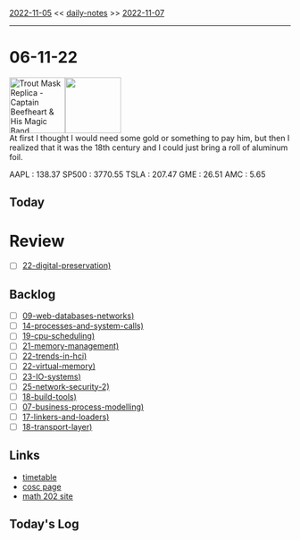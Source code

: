 [2022-11-05](daily_notes/2022-11-05) << [daily-notes](notes/daily-notes.md) >> [2022-11-07](daily_notes/2022-11-07)

---
# 06-11-22
<a href='spotify:album:4dgAnIHFpnFdSBqpRZheHq'><img src='https://i.scdn.co/image/ab67616d0000b273d6853c479a99458751235e39' alt='Trout Mask Replica - Captain Beefheart & His Magic Band' height=100></a><img src='https://imgs.xkcd.com/comics/konigsberg.png' height=100>
<br>At first I thought I would need some gold or something to pay him, but then I realized that it was the 18th century and I could just bring a roll of aluminum foil.

AAPL : 138.37 
SP500 : 3770.55 
TSLA : 207.47
GME : 26.51
AMC : 5.65

## Today



# Review
- [ ] [22-digital-preservation)](notes/22-digital-preservation.md)

## Backlog
- [ ] [09-web-databases-networks)](notes/09-web-databases-networks.md)
- [ ] [14-processes-and-system-calls)](notes/14-processes-and-system-calls.md)
- [ ] [19-cpu-scheduling)](notes/19-cpu-scheduling.md)
- [ ] [21-memory-management)](notes/21-memory-management.md)
- [ ] [22-trends-in-hci)](notes/22-trends-in-hci.md)
- [ ] [22-virtual-memory)](notes/22-virtual-memory.md)
- [ ] [23-IO-systems)](notes/23-IO-systems.md)
- [ ] [25-network-security-2)](notes/25-network-security-2.md)
- [ ] [18-build-tools)](notes/18-build-tools.md)
- [ ] [07-business-process-modelling)](notes/07-business-process-modelling.md)
- [ ] [17-linkers-and-loaders)](notes/17-linkers-and-loaders.md)
- [ ] [18-transport-layer)](notes/18-transport-layer.md)

## Links
- [timetable](https://i.imgur.com/9ghbvAG.png)
- [cosc page](https://cosc203.cspages.otago.ac.nz)
- [math 202 site](https://www.maths.otago.ac.nz/?resOLAF)

## Today's Log